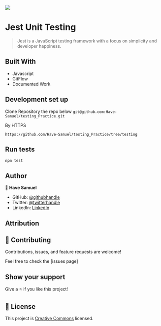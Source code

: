 ![](https://img.shields.io/badge/Microverse-blueviolet)

# Jest Unit Testing

> Jest is a JavaScript testing framework with a focus on simplicity and developer happiness.

## Built With

- Javascript
- GitFlow
- Documented Work

## Development set up

Clone Repository the repo below
`git@github.com:Have-Samuel/testing_Practice.git`

By HTTPS

`https://github.com/Have-Samuel/testing_Practice/tree/testing`

## Run tests

`npm test`

## Author

👤 **Have Samuel**

- GitHub: [@githubhandle](https://github.com/Have-Samuel)
- Twitter: [@twitterhandle](https://twitter.com/home)
- LinkedIn: [LinkedIn](https://www.linkedin.com/feed)

## Attribution

## 🤝 Contributing

Contributions, issues, and feature requests are welcome!

Feel free to check the [issues page]

## Show your support

Give a ⭐️ if you like this project!

## 📝 License

This project is [Creative Commons](https://creativecommons.org/licenses/by-nc/4.0/legalcode) licensed.

